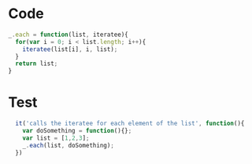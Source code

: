 # Code
``` JavaScript
_.each = function(list, iteratee){
  for(var i = 0; i < list.length; i++){
    iteratee(list[i], i, list);
  }
  return list;
}
```
# Test
``` JavaScript
  it('calls the iteratee for each element of the list', function(){
    var doSomething = function(){};
    var list = [1,2,3];
    _.each(list, doSomething);
  })
```
